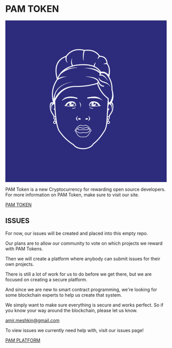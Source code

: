 # PAM TOKEN


<div style="background-color:rgb(44, 43, 124); text-align:center; vertical-align: middle; padding:40px 0;">


![alt text](img/github-logo.png "PAM TOKEN")


</div>
 
 


PAM Token is a new Cryptocurrency for rewarding open source developers.  For more information on PAM Token, make sure to visit our site.  

[PAM TOKEN](http://www.pamtoken.com)


## ISSUES

For now, our issues will be created and placed into this empty repo.  

Our plans are to allow our community to vote on which projects we reward with PAM Tokens.

Then we will create a platform where anybody can submit issues for their own projects.

There is still a lot of work for us to do before we get there, but we are focused on creating a secure platform.

And since we are new to smart contract programming, we're looking for some blockchain experts to help us create that system.

We simply want to make sure everything is secure and works perfect. So if you know your way around the blockchain, please let us know.

<amir.meshkin@gmail.com>

To view issues we currently need help with, visit our issues page!

[PAM PLATFORM](http://platform.pamtoken.com)  